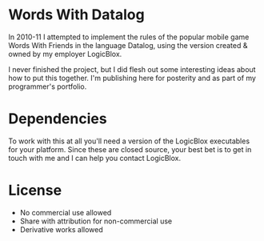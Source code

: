 # Words With Datalog

In 2010-11 I attempted to implement the rules of the popular mobile game Words With Friends in the language Datalog, using the version created & owned by my employer LogicBlox.

I never finished the project, but I did flesh out some interesting ideas about how to put this together. I'm publishing here for posterity and as part of my programmer's portfolio.

# Dependencies

To work with this at all you'll need a version of the LogicBlox executables for your platform. Since these are closed source, your best bet is to get in touch with me and I can help you contact LogicBlox.

# License

 - No commercial use allowed
 - Share with attribution for non-commercial use
 - Derivative works allowed